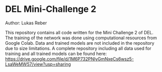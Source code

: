 # DEL Mini-Challenge 2

Author: Lukas Reber

This repository contains all code written for the Mini Challenge 2 of DEL. The training of the network was done using computational resources from Google Colab. Data and trained models are not included in the repository due to size limitations. A complete repository including all data used for training and all trained models can be found here: https://drive.google.com/file/d/1M6P732PNIyGmNxeCs6wsz5-LsaWeMW57/view?usp=sharing

